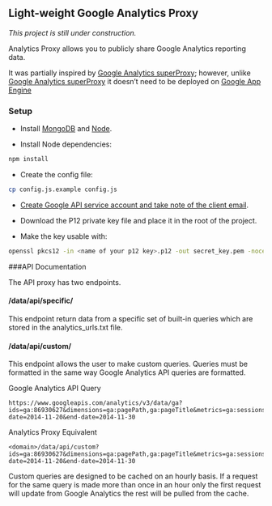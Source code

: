 ## Light-weight Google Analytics Proxy

*This project is still under construction.*

Analytics Proxy allows you to publicly share Google Analytics reporting data.

It was partially inspired by [Google Analytics superProxy](https://github.com/googleanalytics/google-analytics-super-proxy); however, unlike [Google Analytics superProxy](https://github.com/googleanalytics/google-analytics-super-proxy) it doesn’t need to be deployed on [Google App Engine](https://appengine.google.com/)

### Setup

* Install [MongoDB](https://www.mongodb.org/) and [Node](http://nodejs.org/).

* Install Node dependencies:

```bash
npm install
```

* Create the config file:

```bash
cp config.js.example config.js
```

* [Create Google API service account and take note of the client email](https://developers.google.com/accounts/docs/OAuth2ServiceAccount).

* Download the P12 private key file and place it in the root of the project.

* Make the key usable with:

```bash
openssl pkcs12 -in <name of your p12 key>.p12 -out secret_key.pem -nocerts -nodes
```

###API Documentation

The API proxy has two endpoints.

#### /data/api/specific/<slug>

This endpoint return data from a specific set of built-in queries which are stored in the analytics_urls.txt file.

#### /data/api/custom/

This endpoint allows the user to make custom queries. Queries must be formatted in the same way Google Analytics API queries are formatted.

Google Analytics API Query
```
https://www.googleapis.com/analytics/v3/data/ga?ids=ga:86930627&dimensions=ga:pagePath,ga:pageTitle&metrics=ga:sessions&start-date=2014-11-20&end-date=2014-11-30
```

Analytics Proxy Equivalent
```
<domain>/data/api/custom?ids=ga:86930627&dimensions=ga:pagePath,ga:pageTitle&metrics=ga:sessions&start-date=2014-11-20&end-date=2014-11-30
```

Custom queries are designed to be cached on an hourly basis. If a request for the same query is made more than once in an hour only the first request will update from Google Analytics the rest will be pulled from the cache.
